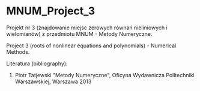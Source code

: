 # MNUM_Project_3
Projekt nr 3 (znajdowanie miejsc zerowych równań nieliniowych i wielomianów) z przedmiotu MNUM - Metody Numeryczne.

Project 3 (roots of nonlinear equations and polynomials) - Numerical Methods.

Literatura (bibliography):
1) Piotr Tatjewski "Metody Numeryczne", Oficyna Wydawnicza Politechniki Warszawskiej, Warszawa 2013
